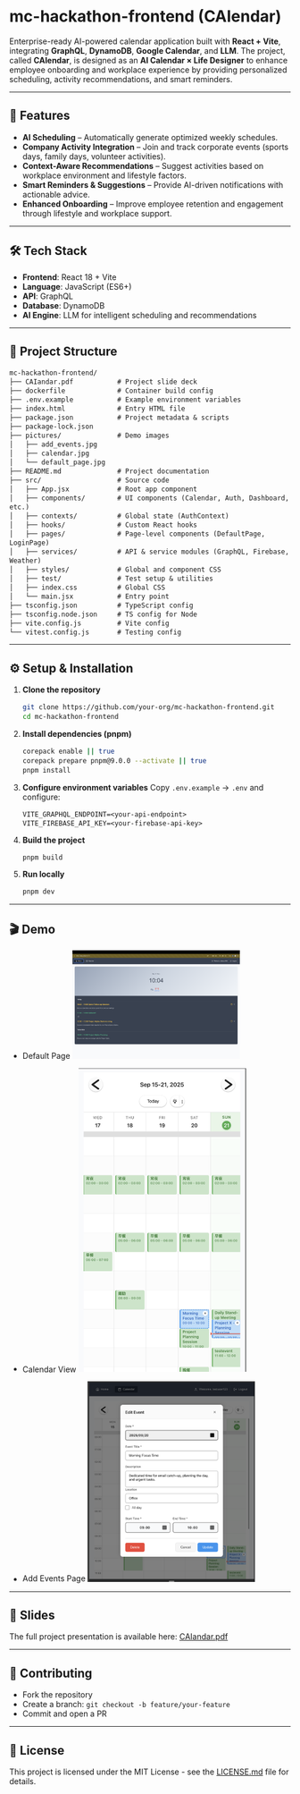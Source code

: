 # mc-hackathon-frontend (CAIendar)

Enterprise-ready AI-powered calendar application built with **React + Vite**, integrating **GraphQL**, **DynamoDB**, **Google Calendar**, and **LLM**.
The project, called **CAIendar**, is designed as an **AI Calendar × Life Designer** to enhance employee onboarding and workplace experience by providing personalized scheduling, activity recommendations, and smart reminders.

---

## 🚀 Features

* **AI Scheduling** – Automatically generate optimized weekly schedules.
* **Company Activity Integration** – Join and track corporate events (sports days, family days, volunteer activities).
* **Context-Aware Recommendations** – Suggest activities based on workplace environment and lifestyle factors.
* **Smart Reminders & Suggestions** – Provide AI-driven notifications with actionable advice.
* **Enhanced Onboarding** – Improve employee retention and engagement through lifestyle and workplace support.

---

## 🛠 Tech Stack

* **Frontend**: React 18 + Vite
* **Language**: JavaScript (ES6+)
* **API**: GraphQL
* **Database**: DynamoDB
* **AI Engine**: LLM for intelligent scheduling and recommendations

---

## 📂 Project Structure

```
mc-hackathon-frontend/
├── CAIandar.pdf           # Project slide deck
├── dockerfile             # Container build config
├── .env.example           # Example environment variables
├── index.html             # Entry HTML file
├── package.json           # Project metadata & scripts
├── package-lock.json
├── pictures/              # Demo images
│   ├── add_events.jpg
│   ├── calendar.jpg
│   └── default_page.jpg
├── README.md              # Project documentation
├── src/                   # Source code
│   ├── App.jsx            # Root app component
│   ├── components/        # UI components (Calendar, Auth, Dashboard, etc.)
│   ├── contexts/          # Global state (AuthContext)
│   ├── hooks/             # Custom React hooks
│   ├── pages/             # Page-level components (DefaultPage, LoginPage)
│   ├── services/          # API & service modules (GraphQL, Firebase, Weather)
│   ├── styles/            # Global and component CSS
│   ├── test/              # Test setup & utilities
│   ├── index.css          # Global CSS
│   └── main.jsx           # Entry point
├── tsconfig.json          # TypeScript config
├── tsconfig.node.json     # TS config for Node
├── vite.config.js         # Vite config
└── vitest.config.js       # Testing config
```

---

## ⚙️ Setup & Installation

1. **Clone the repository**

   ```bash
   git clone https://github.com/your-org/mc-hackathon-frontend.git
   cd mc-hackathon-frontend
   ```

2. **Install dependencies (pnpm)**

   ```bash
   corepack enable || true
   corepack prepare pnpm@9.0.0 --activate || true
   pnpm install
   ```

3. **Configure environment variables**
   Copy `.env.example` → `.env` and configure:

   ```env
   VITE_GRAPHQL_ENDPOINT=<your-api-endpoint>
   VITE_FIREBASE_API_KEY=<your-firebase-api-key>
   ```

4. **Build the project**

   ```bash
   pnpm build
   ```

5. **Run locally**

   ```bash
   pnpm dev
   ```

---

## 🎬 Demo

* Default Page <img src="./pictures/default_page.jpg" alt="Default Page" width="300"/>

* Calendar View <img src="./pictures/calendar.jpg" alt="Calendar" width="300"/>

* Add Events Page <img src="./pictures/add_events.jpg" alt="Add Events" width="300"/>

---

## 📑 Slides

The full project presentation is available here: [CAIandar.pdf](./CAIandar.pdf)

---

## 👥 Contributing

* Fork the repository
* Create a branch: `git checkout -b feature/your-feature`
* Commit and open a PR

---

## 📄 License

This project is licensed under the MIT License - see the [LICENSE.md](LICENSE.md) file for details.